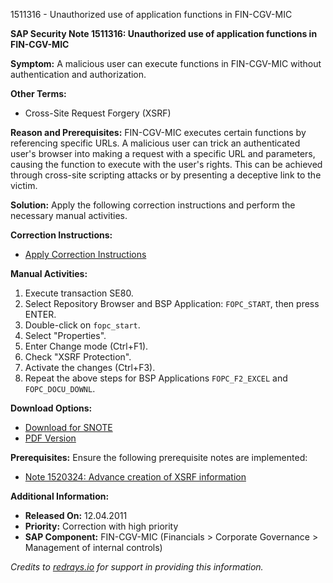 1511316 - Unauthorized use of application functions in FIN-CGV-MIC

**SAP Security Note 1511316: Unauthorized use of application functions in FIN-CGV-MIC**

**Symptom:**
A malicious user can execute functions in FIN-CGV-MIC without authentication and authorization.

**Other Terms:**
- Cross-Site Request Forgery (XSRF)

**Reason and Prerequisites:**
FIN-CGV-MIC executes certain functions by referencing specific URLs. A malicious user can trick an authenticated user's browser into making a request with a specific URL and parameters, causing the function to execute with the user's rights. This can be achieved through cross-site scripting attacks or by presenting a deceptive link to the victim.

**Solution:**
Apply the following correction instructions and perform the necessary manual activities.

**Correction Instructions:**
- [Apply Correction Instructions](https://me.sap.com/corrins/0001511316/205)

**Manual Activities:**
1. Execute transaction SE80.
2. Select Repository Browser and BSP Application: `FOPC_START`, then press ENTER.
3. Double-click on `fopc_start`.
4. Select "Properties".
5. Enter Change mode (Ctrl+F1).
6. Check "XSRF Protection".
7. Activate the changes (Ctrl+F3).
8. Repeat the above steps for BSP Applications `FOPC_F2_EXCEL` and `FOPC_DOCU_DOWNL`.

**Download Options:**
- [Download for SNOTE](https://notesdownloads.sap.com/note/0040000008956112017)
- [PDF Version](https://userapps.support.sap.com/sap/support/sfm/notes/print/0001511316?language=en-US&token=4CBFD467BD108081EA0EDA26FD700EFA)

**Prerequisites:**
Ensure the following prerequisite notes are implemented:
- [Note 1520324: Advance creation of XSRF information](https://me.sap.com/notes/1520324)

**Additional Information:**
- **Released On:** 12.04.2011
- **Priority:** Correction with high priority
- **SAP Component:** FIN-CGV-MIC (Financials > Corporate Governance > Management of internal controls)

*Credits to [redrays.io](https://redrays.io) for support in providing this information.*